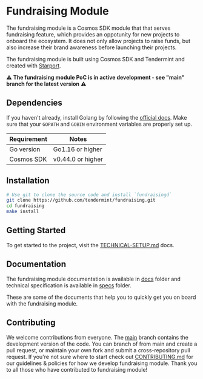 # Fundraising Module

The fundraising module is a Cosmos SDK module that that serves fundraising feature, which provides an oppotunity for new projects to onboard the ecosystem. It does not only allow projects to raise funds, but also increase their brand awareness before launching their projects. 

The fundraising module is built using Cosmos SDK and Tendermint and created with [Starport](https://github.com/tendermint/starport).

⚠ **The fundraising module PoC is in active development - see "main" branch for the latest version** ⚠

## Dependencies

If you haven't already, install Golang by following the [official docs](https://golang.org/doc/install). Make sure that your `GOPATH` and `GOBIN` environment variables are properly set up.

Requirement | Notes
----------- | -----------------
Go version  | Go1.16 or higher
Cosmos SDK  | v0.44.0 or higher

## Installation

```bash
# Use git to clone the source code and install `fundraisingd`
git clone https://github.com/tendermint/fundraising.git
cd fundraising
make install
```

## Getting Started

To get started to the project, visit the [TECHNICAL-SETUP.md](./TECHNICAL-SETUP.md) docs.

## Documentation

The fundraising module documentation is available in [docs](./docs) folder and technical specification is available in [specs](https://github.com/tendermint/fundraising/blob/main/x/fundraising/spec/README.md) folder. 

These are some of the documents that help you to quickly get you on board with the fundraising module.

## Contributing

We welcome contributions from everyone. The [main](https://github.com/tendermint/fundraising/tree/main) branch contains the development version of the code. You can branch of from main and create a pull request, or maintain your own fork and submit a cross-repository pull request. If you're not sure where to start check out [CONTRIBUTING.md](./CONTRIBUTING.md) for our guidelines & policies for how we develop fundraising module. Thank you to all those who have contributed to fundraising module!
